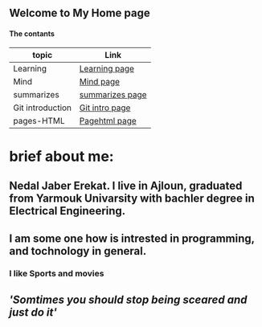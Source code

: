 ## Welcome to My Home page

#### The contants

topic | Link
------|------
Learning|[Learning page](https://nedal-erekat.github.io/learning-journal/Learning)
Mind|[Mind page](https://nedal-erekat.github.io/learning-journal/Mind)
summarizes|[summarizes page](https://nedal-erekat.github.io/learning-journal/summarizes)
Git introduction|[Git intro page](https://nedal-erekat.github.io/learning-journal/command-line)
pages-HTML|[Pagehtml page](https://nedal-erekat.github.io/learning-journal/pages.html)



# brief about me:

## Nedal Jaber Erekat. I live in Ajloun, graduated from Yarmouk Univarsity with bachler degree in Electrical Engineering.
## I am some one how is intrested in programming, and tochnology in general.
### I like Sports and movies 
## _'Somtimes you should stop being sceared and just do it'_ 
 
 
